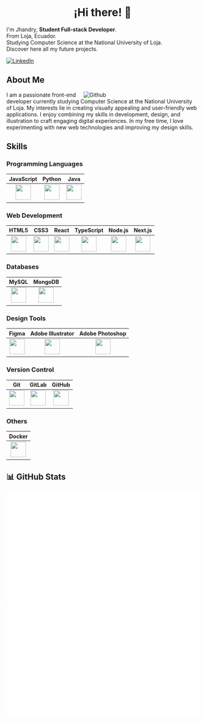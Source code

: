 <h1 align="center">¡Hi there! 👋</h1>

I'm Jhandry, <strong>Student Full-stack Developer</strong>.  
From Loja, Ecuador.  
Studying Computer Science at the National University of Loja.  
Discover here all my future projects.

[![LinkedIn](https://img.shields.io/badge/LinkedIn-%230077B5.svg?logo=linkedin&logoColor=white)](https://www.linkedin.com/in/jhandrychimbo/) 

## About Me
<img width="60%" align="right" alt="Github" src="https://raw.githubusercontent.com/onimur/.github/master/.resources/git-header.svg" />
I am a passionate front-end developer currently studying Computer Science at the National University of Loja. My interests lie in creating visually appealing and user-friendly web applications. I enjoy combining my skills in development, design, and illustration to craft engaging digital experiences. In my free time, I love experimenting with new web technologies and improving my design skills.

## Skills

### Programming Languages
| JavaScript | Python | Java |
|------------|--------|------|
| <div align="center"><img width="40" height="40" src="https://cdn.jsdelivr.net/gh/devicons/devicon/icons/javascript/javascript-original.svg"></div> | <div align="center"><img width="40" height="40" src="https://cdn.jsdelivr.net/gh/devicons/devicon/icons/python/python-original.svg"></div> | <div align="center"><img width="40" height="40" src="https://cdn.jsdelivr.net/gh/devicons/devicon/icons/java/java-original.svg"></div> |

### Web Development
| HTML5 | CSS3 | React | TypeScript | Node.js | Next.js |
|-------|------|-------|------------|---------|---------|
| <div align="center"><img width="40" height="40" src="https://svgl.app/library/html5.svg"></div> | <div align="center"><img width="40" height="40" src="https://svgl.app/library/css.svg"></div> | <div align="center"><img width="40" height="40" src="https://cdn.jsdelivr.net/gh/devicons/devicon/icons/react/react-original-wordmark.svg"></div> | <div align="center"><img width="40" height="40" src="https://cdn.jsdelivr.net/gh/devicons/devicon/icons/typescript/typescript-original.svg"></div> | <div align="center"><img width="40" height="40" src="https://cdn.jsdelivr.net/gh/devicons/devicon/icons/nodejs/nodejs-original.svg"></div> | <div align="center"><img width="40" height="40" src="https://cdn.jsdelivr.net/gh/devicons/devicon/icons/nextjs/nextjs-original.svg"></div> |

### Databases
| MySQL | MongoDB |
|-------|---------|
| <div align="center"><img width="40" height="40" src="https://cdn.jsdelivr.net/gh/devicons/devicon/icons/mysql/mysql-original-wordmark.svg"></div> | <div align="center"><img width="40" height="40" src="https://svgl.app/library/mongodb.svg"></div> |

### Design Tools
| Figma | Adobe Illustrator | Adobe Photoshop |
|-------|--------------------|------------------|
| <div align="center"><img width="40" height="40" src="https://cdn.jsdelivr.net/gh/devicons/devicon/icons/figma/figma-original.svg"></div> | <div align="center"><img width="40" height="40" src="https://svgl.app/library/illustrator.svg"></div> | <div align="center"><img width="40" height="40" src="https://svgl.app/library/photoshop.svg"></div> |

### Version Control
| Git | GitLab | GitHub |
|-----|--------|--------|
| <div align="center"><img width="40" height="40" src="https://svgl.app/library/git.svg"></div> | <div align="center"><img width="40" height="40" src="https://svgl.app/library/gitlab.svg"></div> | <div align="center"><img width="40" height="40" src="https://svgl.app/library/github-dark.svg"></div> |

### Others
| Docker |
|--------|
| <div align="center"><img width="40" height="40" src="https://cdn.jsdelivr.net/gh/devicons/devicon/icons/docker/docker-original-wordmark.svg"></div> |

## 📊 GitHub Stats
<div align="center">
  <a href="https://github.com/JhandryChimbo/github-stats">
    <img src="https://raw.githubusercontent.com/JhandryChimbo/github-stats/master/generated/overview.svg#gh-dark-mode-only"/>
    <img src="https://raw.githubusercontent.com/JhandryChimbo/github-stats/master/generated/languages.svg#gh-dark-mode-only"/>
  </a>
</div>



<!---
JhandryChimbo/JhandryChimbo is a ✨ special ✨ repository because its `README.md` (this file) appears on your GitHub profile.
You can click the Preview link to take a look at your changes.
--->

